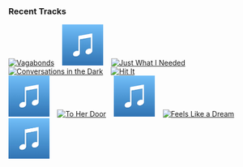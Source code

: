 ### Recent Tracks
[<img src='https://lastfm.freetls.fastly.net/i/u/300x300/60962650232e03a213b22723467e2c4a.png' width='16%' height='16%' alt='Vagabonds'>](https://www.last.fm/music/grizfolk/_/vagabonds)&nbsp;&nbsp;&nbsp;&nbsp;[<img src='https://github.com/atfinke/atfinke/blob/master/placeholder.jpeg?raw=true' width='16%' height='16%' alt='Stand By Me'>](https://www.last.fm/music/john%2bnewman/_/stand%2bby%2bme)&nbsp;&nbsp;&nbsp;&nbsp;[<img src='https://lastfm.freetls.fastly.net/i/u/300x300/a3e3bbe2194b49e2b19cfc897e36fffd.png' width='16%' height='16%' alt='Just What I Needed'>](https://www.last.fm/music/the%2bcars/_/just%2bwhat%2bi%2bneeded)&nbsp;&nbsp;&nbsp;&nbsp;[<img src='https://lastfm.freetls.fastly.net/i/u/300x300/d376facf0e6fcaa69cd23bd1b8db44d6.png' width='16%' height='16%' alt='Conversations in the Dark'>](https://www.last.fm/music/john%2blegend/_/conversations%2bin%2bthe%2bdark)&nbsp;&nbsp;&nbsp;&nbsp;[<img src='https://lastfm.freetls.fastly.net/i/u/300x300/01bccad9d7be4980c9fdbcec3be695c9.png' width='16%' height='16%' alt='Hit It'>](https://www.last.fm/music/american%2bauthors/_/hit%2bit)&nbsp;&nbsp;&nbsp;&nbsp;<br>[<img src='https://github.com/atfinke/atfinke/blob/master/placeholder.jpeg?raw=true' width='16%' height='16%' alt='Lonely (with Jonas Brothers)'>](https://www.last.fm/music/diplo/_/lonely%2b%2528with%2bjonas%2bbrothers%2529)&nbsp;&nbsp;&nbsp;&nbsp;[<img src='https://lastfm.freetls.fastly.net/i/u/300x300/22ffa564017c4a5baaf73a67601674c0.png' width='16%' height='16%' alt='To Her Door'>](https://www.last.fm/music/paul%2bkelly%2band%2bthe%2bcoloured%2bgirls/_/to%2bher%2bdoor)&nbsp;&nbsp;&nbsp;&nbsp;[<img src='https://github.com/atfinke/atfinke/blob/master/placeholder.jpeg?raw=true' width='16%' height='16%' alt='Addicted To Blue'>](https://www.last.fm/music/grace%2bdavies/_/addicted%2bto%2bblue)&nbsp;&nbsp;&nbsp;&nbsp;[<img src='https://lastfm.freetls.fastly.net/i/u/300x300/d9173624e813a1306a499bb094d8bc96.png' width='16%' height='16%' alt='Feels Like a Dream'>](https://www.last.fm/music/emilee/_/feels%2blike%2ba%2bdream)&nbsp;&nbsp;&nbsp;&nbsp;[<img src='https://github.com/atfinke/atfinke/blob/master/placeholder.jpeg?raw=true' width='16%' height='16%' alt='Open (feat. Cailin Russo)'>](https://www.last.fm/music/grady/_/open%2b%2528feat.%2bcailin%2brusso%2529)&nbsp;&nbsp;&nbsp;&nbsp;<br>